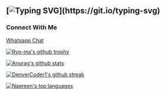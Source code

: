 ## [![Typing SVG](https://readme-typing-svg.herokuapp.com?font=Rockstar-ExtraBold&color=00FFFF&lines=Hi!!+I+am+Raveesha+Shaminda.;I'm+currently+learning+JAVASCRIPT.)](https://git.io/typing-svg)
<h3>Connect With Me</h3>

<a href="https://api.whatsapp.com/send?phone=910000000000&text=Hello this is the starting message">Whatsapp Chat</a>

[![Ryo-ma's github trophy](https://github-profile-trophy.vercel.app/?username=Raveesha-Shaminda&row=1)](https://github.com/ryo-ma/github-profile-trophy)

[![Anurag's github stats](https://github-readme-stats.vercel.app/api?username=Raveesha-Shaminda&theme=blue-green)](https://github.com/anuraghazra/github-readme-stats)

[![DenverCoder1's github streak](https://github-readme-streak-stats.herokuapp.com/?user=Raveesha-Shaminda&theme=blue-green)](https://github.com/DenverCoder1/github-readme-streak-stats)

[![Naereen's top languages](https://github-readme-stats.vercel.app/api/top-langs/?username=Raveesha-Shaminda&theme=blue-green)](https://github.com/anuraghazra/github-readme-stats)
